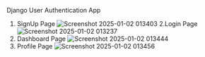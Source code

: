 Django User Authentication App
1. SignUp Page
   ![Screenshot 2025-01-02 013403](https://github.com/user-attachments/assets/d94ba11a-59e4-43d8-87e4-05f2a8f560da)
2.Login Page
![Screenshot 2025-01-02 013237](https://github.com/user-attachments/assets/e20a9688-b0b7-4d2c-ad18-76ee72369812)
3. Dashboard Page
   ![Screenshot 2025-01-02 013444](https://github.com/user-attachments/assets/a0ffd670-ebe1-4295-a9e1-15112c9d9cf6)
4. Profile Page
   ![Screenshot 2025-01-02 013456](https://github.com/user-attachments/assets/b741a88a-f79e-40a8-92ff-aaa5981a9630)
